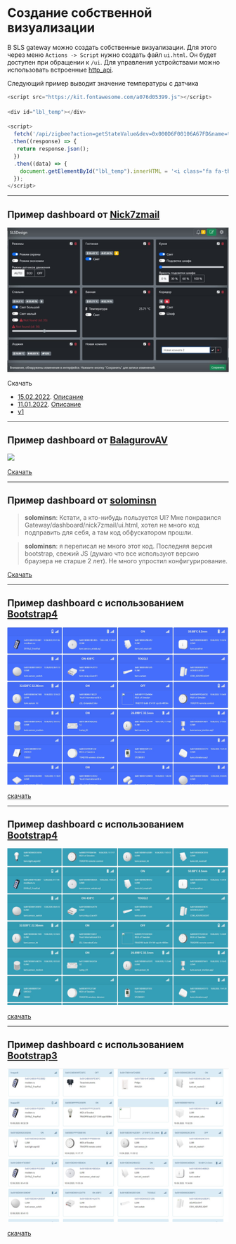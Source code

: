 # Создание собственной визуализации

В SLS gateway можно создать собственные визуализации. Для этого через меню `Actions -> Script` нужно создать файл `ui.html`. Он будет доступен при обращении к `/ui`. Для управления устройствами можно использовать встроенные [http_api](/http_api.md).

Следующий пример выводит значение температуры с датчика

```js
<script src="https://kit.fontawesome.com/a076d05399.js"></script>

<div id="lbl_temp"></div>

<script>
  fetch('/api/zigbee?action=getStateValue&dev=0x000D6F00106A67FD&name=temperature')
 .then((response) => {
   return response.json();
  })
  .then((data) => {
    document.getElementById("lbl_temp").innerHTML = '<i class="fa fa-thermometer-full" aria-hidden="true"></i> ' + data;
  });
</script>
```

---

## Пример dashboard от [Nick7zmail](https://t.me/nick7zmail)

<!-- <img src="/img/dash_n7z_3.jpg" width="30%"> <img src="/img/dash_n7z_2.jpg" width="60%">
<img src="/img/dash_n7z_1.jpg" width="92%"> -->

![](/dashboard/nick7zmail/20220204.jpg)

Скачать

- [15.02.2022](https://github.com/slsys/Gateway/dashboard/nick7zmail/ui_20220215.html). [Описание](https://t.me/slsys/91704)
- [11.01.2022](https://github.com/slsys/Gateway/dashboard/nick7zmail/ui_20220111.html). [Описание](https://t.me/slsys/88314)
- [v1 ](https://github.com/slsys/Gateway/dashboard/nick7zmail/ui.html)

---

## Пример dashboard от [BalagurovAV](https://t.me/BalagurovAV)

![](https://github.com/slsys/Gateway/dashboard/BalagurovAV/20231111.jpg)

[Скачать](https://github.com/BalagurOFF/sls_ui.html)

---

## Пример dashboard от [solominsn](https://t.me/solominsn)

> **solominsn**: Кстати, а кто-нибудь пользуется UI? Мне понравился Gateway/dashboard/nick7zmail/ui.html, хотел не много код подправить для себя, а там код обфускатором прошли.

> **solominsn**: я переписал не много этот код. Последняя версия bootstrap, свежий JS (думаю что все используют версию браузера не старше 2 лет). Не много упростил конфигурирование.

[Скачать](https://github.com/slsys/Gateway/dashboard/solominsn/ui_20221004.html)

---

## Пример dashboard с использованием [Bootstrap4](https://bootstrap-4.ru/docs/4.5/components/card/#content)

![](/img/dashboard4.jpg)

[скачать](https://github.com/slsys/Gateway/dashboard/bootstrap4/ui.html)

---

## Пример dashboard с использованием [Bootstrap4](https://bootstrap-4.ru/docs/4.5/components/card/#content)

![](/img/dashboard41.jpg)

[скачать](https://github.com/slsys/Gateway/dashboard/bootstrap41/ui.html)

---

## Пример dashboard с использованием [Bootstrap3](https://www.w3schools.com/bootstrap/bootstrap_panels.asp)

![](/img/dashboard3.jpg)

[скачать](https://github.com/slsys/Gateway/dashboard/bootstrap3/ui.html)
